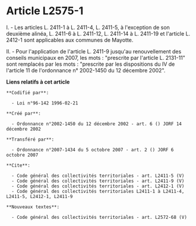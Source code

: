 # Article L2575-1

I. - Les articles L. 2411-1 à L. 2411-4, L. 2411-5, à l'exception de son deuxième alinéa, L. 2411-6 à L. 2411-12, L. 2411-14
à L. 2411-19 et l'article L. 2412-1 sont applicables aux communes de Mayotte.

II. - Pour l'application de l'article L. 2411-9 jusqu'au renouvellement des conseils municipaux en 2007, les mots :
"prescrite par l'article L. 2131-11" sont remplacés par les mots : "prescrite par les dispositions du IV de l'article 11 de
l'ordonnance n° 2002-1450 du 12 décembre 2002".

**Liens relatifs à cet article**

	**Codifié par**:

	  - Loi n°96-142 1996-02-21

	**Créé par**:

	  - Ordonnance n°2002-1450 du 12 décembre 2002 - art. 6 () JORF 14 décembre 2002

	**Transféré par**:

	  - Ordonnance n°2007-1434 du 5 octobre 2007 - art. 2 () JORF 6 octobre 2007

	**Cite**:

	  - Code général des collectivités territoriales - art. L2411-5 (V)
	  - Code général des collectivités territoriales - art. L2411-9 (V)
	  - Code général des collectivités territoriales - art. L2412-1 (V)
	  - Code général des collectivités territoriales L2411-1 à L2411-4, L2411-5, L2412-1, L2411-9

	**Nouveaux textes**:

	  - Code général des collectivités territoriales - art. L2572-68 (V)
